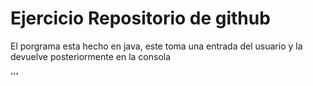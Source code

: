 # Ejercicio Repositorio de github 

El porgrama esta hecho en java, este toma una entrada del usuario y la devuelve posteriormente en la consola

'''
